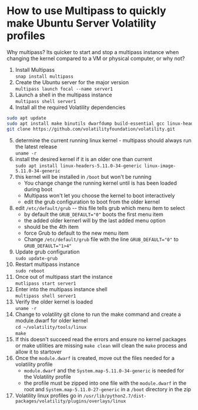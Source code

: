 # How to use Multipass to quickly make Ubuntu Server Volatility profiles #

Why multipass?  Its quicker to start and stop a multipass instance when changing the kernel compared to a VM or physical computer, or why not?

1. Install Multipass  
`snap install multipass`
1. Create the Ubuntu server for the major version  
`multipass launch focal --name server1`
1. Launch a shell in the multipass instance  
`multipass shell server1`
1. Install all the required Volatility dependencies

```bash
sudo apt update
sudo apt install make binutils dwarfdump build-essential gcc linux-headers-generic
git clone https://github.com/volatilityfoundation/volatility.git
```

5. determine the current running linux kernel - multipass should always run the latest release  
`uname -r`
1. install the desired kernel if it is an older one than current  
`sudo apt install linux-headers-5.11.0-34-generic linux-image-5.11.0-34-generic`
1. this kernel will be installed in `/boot` but won't be running  
    - You change change the running kernel until is has been loaded during boot
    - Multipass won't let you choose the kernel to boot interactively
    - edit the grub configuration to boot from the older kernel
1. edit `/etc/default/grub` -- this file tells grub which menu item to select  
    - by default the `GRUB_DEFAULT="0"` boots the first menu item
    - the added older kernerl will by the last added menu option
    - should be the 4th item
    - force Grub to default to the new menu item  
    - Change `/etc/default/grub` file with the line `GRUB_DEFAULT="0"` to `GRUB_DEFAULT="1>4"`
1. Update grub configuration  
`sudo update-grub`
1. Restart multipass instance  
`sudo reboot`
1. Once out of multipass start the instance  
`mutlipass start server1`
1. Enter into the multipass instance shell  
`multipass shell server1`
1. Verify the older kernel is loaded  
`uname -r`
1. Change to volatility git clone to run the make command and create a module.dwarf for older kernel  
`cd ~/volatility/tools/linux`  
`make`
1. If this doesn't succeed read the errors and ensure no kernel packages or make utilities are missing `make clean` will clean the `make` process and allow it to startover
1. Once the `module.dwarf` is created, move out the files needed for a volatility profile
    - `module.dwarf` and the `System.map-5.11.0-34-generic` is needed for the Volatility profile
    - the profile must be zipped into one file with the `module.dwarf` in the root and `System.map-5.11.0-27-generic` in a `/boot` directory in the zip
17. Volatility linux profiles go in `/usr/lib/python2.7/dist-packages/volatility/plugins/overlays/linux`
